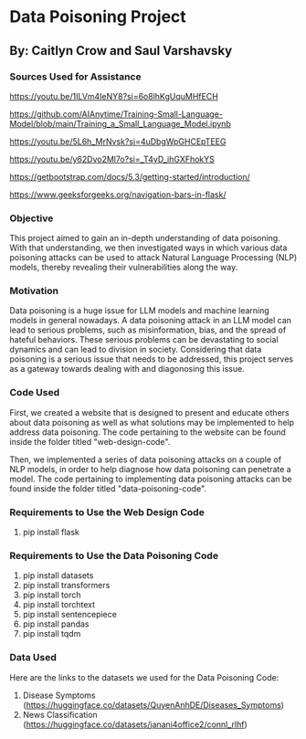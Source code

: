 
<!-- README.md is generated from README.Rmd. Please edit that file -->

# Data Poisoning Project

## By: Caitlyn Crow and Saul Varshavsky






<!-- badges: start -->
<!-- badges: end -->

### Sources Used for Assistance

https://youtu.be/1ILVm4IeNY8?si=6o8lhKgUquMHfECH

https://github.com/AIAnytime/Training-Small-Language-Model/blob/main/Training_a_Small_Language_Model.ipynb

https://youtu.be/5L6h_MrNvsk?si=4uDbgWpGHCEpTEEG

https://youtu.be/y62Dvo2Ml7o?si=_T4yD_ihGXFhokYS

https://getbootstrap.com/docs/5.3/getting-started/introduction/

https://www.geeksforgeeks.org/navigation-bars-in-flask/


### Objective

This project aimed to gain an in-depth understanding of data poisoning. With that understanding, we then investigated ways in which various data poisoning attacks can be used to attack Natural Language Processing (NLP) models, thereby revealing their vulnerabilities along the way.


### Motivation

Data poisoning is a huge issue for LLM models and machine learning models in general nowadays. A data poisoning attack in an LLM model can lead to serious problems, such as misinformation, bias, and the spread of hateful behaviors. These serious problems can be devastating to social dynamics and can lead to division in society. Considering that data poisoning is a serious issue that needs to be addressed, this project serves as a gateway towards dealing with and diagonosing this issue.


### Code Used

First, we created a website that is designed to present and educate others about data poisoning as well as what solutions may be implemented to help address
data poisoning. The code pertaining to the website can be found inside the folder titled "web-design-code".

Then, we implemented a series of data poisoning attacks on a couple of NLP models, in order to help diagnose how data poisoning can penetrate a model. The code pertaining to implementing
data poisoning attacks can be found inside the folder titled "data-poisoning-code".


### Requirements to Use the Web Design Code

1. pip install flask


### Requirements to Use the Data Poisoning Code

1. pip install datasets
2. pip install transformers
3. pip install torch
4. pip install torchtext
5. pip install sentencepiece
6. pip install pandas
7. pip install tqdm



### Data Used

Here are the links to the datasets we used for the Data Poisoning Code:

1. Disease Symptoms (https://huggingface.co/datasets/QuyenAnhDE/Diseases_Symptoms)
2. News Classification (https://huggingface.co/datasets/janani4office2/connl_rlhf)
